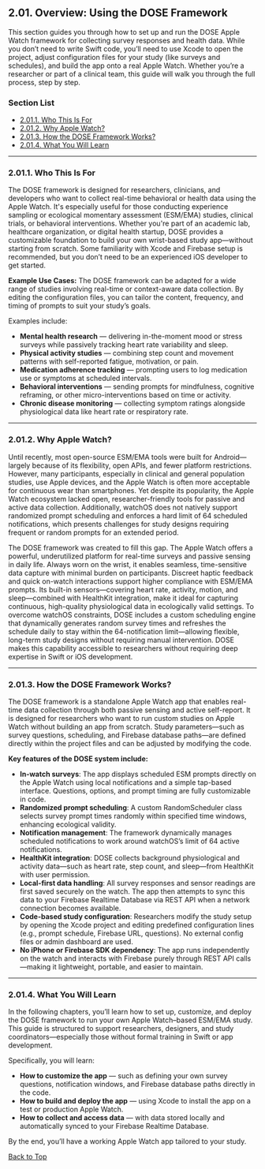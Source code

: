 


## 2.01. Overview: Using the DOSE Framework

This section guides you through how to set up and run the DOSE Apple Watch framework for collecting survey responses and health data. While you don’t need to write Swift code, you’ll need to use Xcode to open the project, adjust configuration files for your study (like surveys and schedules), and build the app onto a real Apple Watch. Whether you’re a researcher or part of a clinical team, this guide will walk you through the full process, step by step.

### Section List

- [2.01.1. Who This Is For](#2011-who-this-is-for)
- [2.01.2. Why Apple Watch?](#2012-why-apple-watch)
- [2.01.3. How the DOSE Framework Works?](#2013-how-the-dose-framework-works)
- [2.01.4. What You Will Learn](#2014-what-you-will-learn)

---

### 2.01.1. Who This Is For

The DOSE framework is designed for researchers, clinicians, and developers who want to collect real-time behavioral or health data using the Apple Watch. It's especially useful for those conducting experience sampling or ecological momentary assessment (ESM/EMA) studies, clinical trials, or behavioral interventions. Whether you're part of an academic lab, healthcare organization, or digital health startup, DOSE provides a customizable foundation to build your own wrist-based study app—without starting from scratch. Some familiarity with Xcode and Firebase setup is recommended, but you don’t need to be an experienced iOS developer to get started.

**Example Use Cases:** The DOSE framework can be adapted for a wide range of studies involving real-time or context-aware data collection. By editing the configuration files, you can tailor the content, frequency, and timing of prompts to suit your study’s goals. 

Examples include:
* **Mental health research** — delivering in-the-moment mood or stress surveys while passively tracking heart rate variability and sleep.
* **Physical activity studies** — combining step count and movement patterns with self-reported fatigue, motivation, or pain.
* **Medication adherence tracking** — prompting users to log medication use or symptoms at scheduled intervals.
* **Behavioral interventions** — sending prompts for mindfulness, cognitive reframing, or other micro-interventions based on time or activity.
* **Chronic disease monitoring** — collecting symptom ratings alongside physiological data like heart rate or respiratory rate.

---

### 2.01.2. Why Apple Watch?

Until recently, most open-source ESM/EMA tools were built for Android—largely because of its flexibility, open APIs, and fewer platform restrictions. However, many participants, especially in clinical and general population studies, use Apple devices, and the Apple Watch is often more acceptable for continuous wear than smartphones. Yet despite its popularity, the Apple Watch ecosystem lacked open, researcher-friendly tools for passive and active data collection. Additionally, watchOS does not natively support randomized prompt scheduling and enforces a hard limit of 64 scheduled notifications, which presents challenges for study designs requiring frequent or random prompts for an extended period.

The DOSE framework was created to fill this gap. The Apple Watch offers a powerful, underutilized platform for real-time surveys and passive sensing in daily life. Always worn on the wrist, it enables seamless, time-sensitive data capture with minimal burden on participants. Discreet haptic feedback and quick on-watch interactions support higher compliance with ESM/EMA prompts. Its built-in sensors—covering heart rate, activity, motion, and sleep—combined with HealthKit integration, make it ideal for capturing continuous, high-quality physiological data in ecologically valid settings. To overcome watchOS constraints, DOSE includes a custom scheduling engine that dynamically generates random survey times and refreshes the schedule daily to stay within the 64-notification limit—allowing flexible, long-term study designs without requiring manual intervention. DOSE makes this capability accessible to researchers without requiring deep expertise in Swift or iOS development.

---

### 2.01.3. How the DOSE Framework Works? 

The DOSE framework is a standalone Apple Watch app that enables real-time data collection through both passive sensing and active self-report. It is designed for researchers who want to run custom studies on Apple Watch without building an app from scratch. Study parameters—such as survey questions, scheduling, and Firebase database paths—are defined directly within the project files and can be adjusted by modifying the code.

**Key features of the DOSE system include:**

* **In-watch surveys**: The app displays scheduled ESM prompts directly on the Apple Watch using local notifications and a simple tap-based interface. Questions, options, and prompt timing are fully customizable in code.
* **Randomized prompt scheduling**: A custom RandomScheduler class selects survey prompt times randomly within specified time windows, enhancing ecological validity.
* **Notification management**: The framework dynamically manages scheduled notifications to work around watchOS’s limit of 64 active notifications.
* **HealthKit integration**: DOSE collects background physiological and activity data—such as heart rate, step count, and sleep—from HealthKit with user permission.
* **Local-first data handling**: All survey responses and sensor readings are first saved securely on the watch. The app then attempts to sync this data to your Firebase Realtime Database via REST API when a network connection becomes available.
* **Code-based study configuration**: Researchers modify the study setup by opening the Xcode project and editing predefined configuration lines (e.g., prompt schedule, Firebase URL, questions). No external config files or admin dashboard are used.
* **No iPhone or Firebase SDK dependency**: The app runs independently on the watch and interacts with Firebase purely through REST API calls—making it lightweight, portable, and easier to maintain.

---

### 2.01.4. What You Will Learn

In the following chapters, you’ll learn how to set up, customize, and deploy the DOSE framework to run your own Apple Watch–based ESM/EMA study. This guide is structured to support researchers, designers, and study coordinators—especially those without formal training in Swift or app development.

Specifically, you will learn:

* **How to customize the app** — such as defining your own survey questions, notification windows, and Firebase database paths directly in the code.
* **How to build and deploy the app** — using Xcode to install the app on a test or production Apple Watch.
* **How to collect and access data** — with data stored locally and automatically synced to your Firebase Realtime Database.

By the end, you’ll have a working Apple Watch app tailored to your study.




[Back to Top](#top)







